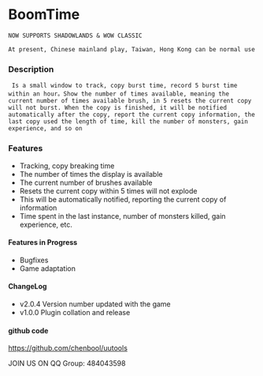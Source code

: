 # BoomTime

`NOW SUPPORTS SHADOWLANDS & WOW CLASSIC`

`At present, Chinese mainland play, Taiwan, Hong Kong can be normal use`

### Description
`
Is a small window to track, copy burst time, record 5 burst time within an hour。Show the number of times available, meaning the current number of times available brush, in 5 resets the current copy will not burst. When the copy is finished, it will be notified automatically after the copy, report the current copy information, the last copy used the length of time, kill the number of monsters, gain experience, and so on`


### Features
- Tracking, copy breaking time
- The number of times the display is available
- The current number of brushes available
- Resets the current copy within 5 times will not explode
- This will be automatically notified, reporting the current copy of information
- Time spent in the last instance, number of monsters killed, gain experience, etc.

#### Features in Progress
- Bugfixes
- Game adaptation

#### ChangeLog
- v2.0.4 Version number updated with the game
- v1.0.0 Plugin collation and release

#### github code
https://github.com/chenbool/uutools


JOIN US ON QQ Group: 484043598